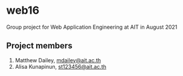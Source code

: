 # web16

Group project for Web Application Engineering at AIT in August 2021

## Project members

1. Matthew Dailey, mdailey@ait.ac.th
1. Alisa Kunapinun, st123456@ait.ac.th

